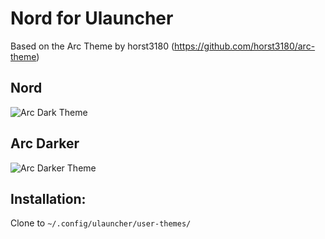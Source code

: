 # Nord for Ulauncher

Based on the Arc Theme by horst3180 (https://github.com/horst3180/arc-theme)

## Nord

![Arc Dark Theme](/arc-dark/screenshot.png?raw=true "Arc Dark")

## Arc Darker

![Arc Darker Theme](/arc-darker/screenshot.png?raw=true "Arc Darker")

## Installation:

Clone to `~/.config/ulauncher/user-themes/`
